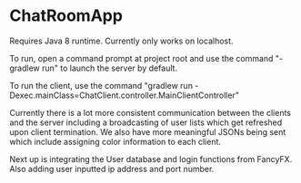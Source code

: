 # ChatRoomApp

Requires Java 8 runtime.
Currently only works on localhost.

To run, open a command prompt at project root and use the command "-gradlew run" to launch the server by default.

To run the client, use the command "gradlew run -Dexec.mainClass=ChatClient.controller.MainClientController"

Currently there is a lot more consistent communication between the clients and the server including a broadcasting of user lists which get refreshed upon client termination. We also have more meaningful JSONs being sent which include assigning color information to each client. 

Next up is integrating the User database and login functions from FancyFX. Also adding user inputted ip address and port number. 
